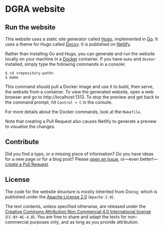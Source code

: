 # DGRA website

## Run the website

This website uses a static site generator called [Hugo], implemented in [Go].
It uses a theme for Hugo called [Docsy]. It is published on [Netlify].

Rather than installing Go and Hugo, you can generate and run the website
locally on your machine in a [Docker] container. If you have `make` and
`docker` installed, simply type the following commands in a console:

```console
$ cd <repository-path>
$ make
```

This command should pull a Docker image and use it to build, then serve, the
website from a container. To view the generated website, open a web browser and
go to http://localhost:1313. To stop the preview and get back to the command
prompt, hit `Control + C` in the console.

For more details about the Docker commands, look at the `Makefile`.

Note that creating a Pull Request also causes Netlify to generate a preview to
visualise the changes.

[Hugo]: https://gohugo.io/
[Go]: https://go.dev/
[Docsy]: https://www.docsy.dev/
[Netlify]: https://www.netlify.com/
[Docker]: https://www.docker.com/

## Contribute

Did you find a typo, or a missing piece of information? Do you have ideas for a
new page or for a blog post? Please [open an Issue][issue], or—even
better!—[create a Pull Request][pr].

[issue]: https://github.com/dgra-cam/site-dgra-dev/issues/new
[pr]: https://github.com/dgra-cam/site-dgra-dev/compare

## License

The code for the website structure is mostly inherited from Docsy, which is
published under the [Apache License 2.0][apache-2.0] (`Apache-2.0`).

The text contents, unless specified otherwise, are released under the [Creative
Commons Attribution Non Commercial 4.0 International license][cc-by-nc]
(`CC-BY-NC-4.0`). You are free to share and adapt the texts for non-commercial
purposes only, and as long as you provide attribution.

[apache-2.0]: https://www.apache.org/licenses/LICENSE-2.0.html
[cc-by-nc]: https://creativecommons.org/licenses/by-nc/4.0/

